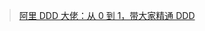 > [阿里 DDD 大佬：从 0 到 1，带大家精通 DDD](https://mp.weixin.qq.com/s?src=11&timestamp=1723182241&ver=5433&signature=1zwxTn9XspAhQJbfLfNBjdrCnurfDM3IFi7rV*cEXBmWkU-bj-ygFpQd*4O3ltWSZBzUH8tucvjb7bWlMKYb8qtyFWa-44Lkivp4d0ouW*h-7naWJVjqcRXEA5swi4QE&new=1)
